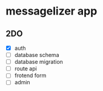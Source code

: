 # messagelizer app

## 2DO

- [x] auth
- [ ] database schema
- [ ] database migration
- [ ] route api
- [ ] frotend form
- [ ] admin
